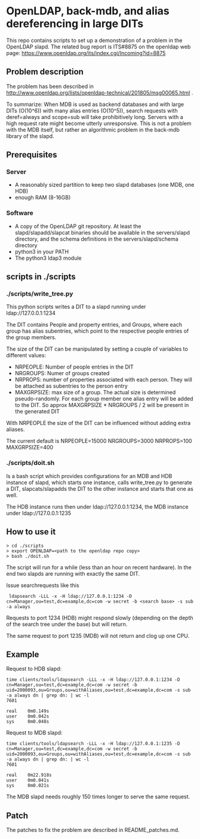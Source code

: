# OpenLDAP, back-mdb, and alias dereferencing in large DITs 

This repo contains scripts to set up a demonstration of a problem in
the OpenLDAP slapd.  The related bug report is ITS#8875 on the
openldap web page:
https://www.openldap.org/its/index.cgi/Incoming?id=8875 

## Problem description 

The problem has been described in
http://www.openldap.org/lists/openldap-technical/201805/msg00065.html .

To summarize: When MDB is used as backend databases and with large
DITs (O(10^6)) with many alias entries (O(10^5)),  search requests with
deref=always and scope=sub will take prohibitively long. Servers with
a high request rate might become utterly unresponsive. This is not a
problem with the MDB itself, but rather an algorithmic problem in the
back-mdb library of the slapd. 



## Prerequisites

### Server 
-  A reasonably sized partition  to keep two slapd databases (one
MDB, one HDB)
- enough RAM (8-16GB)

### Software

- A copy of the OpenLDAP git repository. At least the
  slapd/slapadd/slapcat binaries should be available in the
  servers/slapd directory, and the schema definitions in the servers/slapd/schema
  directory
- python3 in your PATH  
- The python3 ldap3 module




## scripts in ./scripts

### ./scripts/write_tree.py  

This python scripts writes a DIT to a slapd running under
ldap://127.0.0.1:1234 

The DIT contains People and property entries, and Groups, where each
group has alias subentries, which point to the respective people
entries of the  group members.

The size of the DIT can be manipulated by setting a couple of
variables to different values:
- NRPEOPLE: Number of people entries in the DIT
- NRGROUPS: Numer of groups created 
- NRPROPS: number of properties associated with each person. They will
  be attached as subentries to the person entry
- MAXGRPSIZE: max size of a group. The actual size is determined
pseudo-randomly. For each group member one alias entry will be added
to the DIT. So approx MAXGRPSIZE * NRGROUPS / 2 will be present in the
generated DIT

With NRPEOPLE the size of the DIT can be influenced without adding
extra aliases.

The current default is
NRPEOPLE=15000
NRGROUPS=3000
NRPROPS=100
MAXGRPSIZE=400



### ./scripts/doit.sh 

Is a bash script which provides configurations for an MDB and HDB
instance of slapd, which starts one instance, calls write_tree.py to
generate a DIT, slapcats/slapadds the DIT to the other instance and
starts that one as well. 

The HDB instance runs then under ldap://127.0.0.1:1234, the MDB
instance under ldap://127.0.0.1:1235 

## How to use it

```
> cd ./scripts 
> export OPENLDAP=<path to the openldap repo copy>
> bash ./doit.sh
```

The script will run for a while (less than an hour on recent
hardware). In the end two slapds are running with exactly the same
DIT.

Issue searchrequests like this 

```
 ldapsearch -LLL -x -H ldap://127.0.0.1:1234 -D cn=Manager,ou=test,dc=example,dc=com -w secret -b <search base> -s sub -a always
```
Requests to port 1234 (HDB) might respond slowly (depending on the depth of the search tree under the base) but will return. 

The same request to port 1235 (MDB) will not return and clog up one CPU. 

## Example

Request to HDB slapd:

```
time clients/tools/ldapsearch -LLL -x -H ldap://127.0.0.1:1234 -D cn=Manager,ou=test,dc=example,dc=com -w secret -b uid=2000093,ou=Groups,ou=withAliases,ou=test,dc=example,dc=com -s sub -a always dn | grep dn: | wc -l 
7601

real    0m0.149s
user    0m0.042s
sys     0m0.048s
```

Request to MDB slapd:

```
time clients/tools/ldapsearch -LLL -x -H ldap://127.0.0.1:1235 -D cn=Manager,ou=test,dc=example,dc=com -w secret -b uid=2000093,ou=Groups,ou=withAliases,ou=test,dc=example,dc=com -s sub -a always dn | grep dn: | wc -l
7601

real    0m22.918s
user    0m0.041s
sys     0m0.021s
```

The MDB slapd needs roughly 150 times longer to serve the same
request.

## Patch

The patches to fix the problem are described in README_patches.md. 


